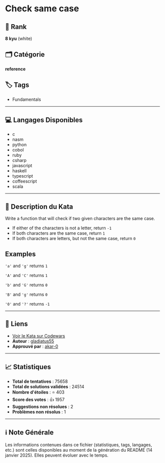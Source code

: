 # Check same case

## 🏅 Rank
**8 kyu** (white)

## 🗂️ Catégorie
**reference**

## 🏷️ Tags
- Fundamentals

---

## 💻 Langages Disponibles
- c
- nasm
- python
- cobol
- ruby
- csharp
- javascript
- haskell
- typescript
- coffeescript
- scala

---

## 📜 Description du Kata

Write a function that will check if two given characters are the same case.

* If either of the characters is not a letter, return `-1`
* If both characters are the same case, return `1`
* If both characters are letters, but not the same case, return `0`

## Examples

`'a'` and `'g'` returns `1`

`'A'` and `'C'` returns `1`

`'b'` and `'G'` returns `0`

`'B'` and `'g'` returns `0`

`'0'` and `'?'` returns `-1`

---

## 🔗 Liens
- [Voir le Kata sur Codewars](https://www.codewars.com/kata/5dd462a573ee6d0014ce715b)
- **Auteur** : [gladiatus55](https://www.codewars.com/users/gladiatus55)
- **Approuvé par** : [akar-0](https://www.codewars.com/users/akar-0)

---

## 📈 Statistiques
- **Total de tentatives** : 75658
- **Total de solutions validées** : 24514
- **Nombre d'étoiles** : ⭐ 403
- **Score des votes** : 👍 1957
- **Suggestions non résolues** : 2
- **Problèmes non résolus** : 1

---

## ℹ️ Note Générale
Les informations contenues dans ce fichier (statistiques, tags, langages, etc.) sont celles disponibles au moment de la génération du README (14 janvier 2025). Elles peuvent évoluer avec le temps.
